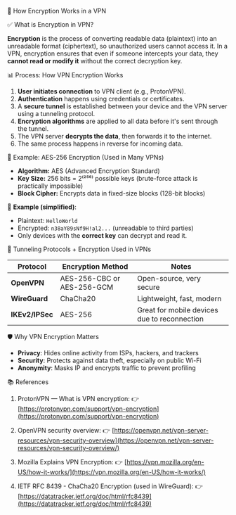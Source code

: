 🔐 How Encryption Works in a VPN

✅ What is Encryption in VPN?

**Encryption** is the process of converting readable data (plaintext) into an unreadable format (ciphertext), so unauthorized users cannot access it. In a VPN, encryption ensures that even if someone intercepts your data, they **cannot read or modify it** without the correct decryption key.


📊 Process: How VPN Encryption Works

1. **User initiates connection** to VPN client (e.g., ProtonVPN).
2. **Authentication** happens using credentials or certificates.
3. A **secure tunnel** is established between your device and the VPN server using a tunneling protocol.
4. **Encryption algorithms** are applied to all data before it's sent through the tunnel.
5. The VPN server **decrypts the data**, then forwards it to the internet.
6. The same process happens in reverse for incoming data.

🧪 Example: AES-256 Encryption (Used in Many VPNs)

* **Algorithm:** AES (Advanced Encryption Standard)
* **Key Size:** 256 bits = 2⁽²⁵⁶⁾ possible keys (brute-force attack is practically impossible)
* **Block Cipher:** Encrypts data in fixed-size blocks (128-bit blocks)

🔐 **Example (simplified)**:

* Plaintext: `HelloWorld`
* Encrypted: `n38aY89sNf9H!al2...` (unreadable to third parties)
* Only devices with the **correct key** can decrypt and read it.


🔄 Tunneling Protocols + Encryption Used in VPNs

| Protocol        | Encryption Method          | Notes                                        |
| --------------- | -------------------------- | -------------------------------------------- |
| **OpenVPN**     | AES-256-CBC or AES-256-GCM | Open-source, very secure                     |
| **WireGuard**   | ChaCha20                   | Lightweight, fast, modern                    |
| **IKEv2/IPSec** | AES-256                    | Great for mobile devices due to reconnection |


🛡️ Why VPN Encryption Matters

* **Privacy**: Hides online activity from ISPs, hackers, and trackers
* **Security**: Protects against data theft, especially on public Wi-Fi
* **Anonymity**: Masks IP and encrypts traffic to prevent profiling

📚 References

1. ProtonVPN — What is VPN encryption:
   👉 [https://protonvpn.com/support/vpn-encryption](https://protonvpn.com/support/vpn-encryption)

2. OpenVPN security overview:
   👉 [https://openvpn.net/vpn-server-resources/vpn-security-overview](https://openvpn.net/vpn-server-resources/vpn-security-overview/)

3. Mozilla Explains VPN Encryption:
   👉 [https://vpn.mozilla.org/en-US/how-it-works/](https://vpn.mozilla.org/en-US/how-it-works/)

4. IETF RFC 8439 - ChaCha20 Encryption (used in WireGuard):
   👉 [https://datatracker.ietf.org/doc/html/rfc8439](https://datatracker.ietf.org/doc/html/rfc8439)
